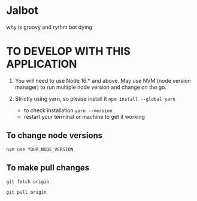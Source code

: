# Jalbot

why is groovy and rythm bot dying 

# TO DEVELOP WITH THIS APPLICATION 

1. You will need to use Node 16.* and above. May use NVM (node version manager) to run multiple node version and change on the go.

2. Strictly using yarn, so please install it ```npm install --global yarn ``` 
    - to check installation ``` yarn --version ```
    - restart your terminal or machine to get it working

## To change node versions

```nvm use YOUR_NODE_VERSION```

## To make pull changes

```git fetch origin```

```git pull origin```